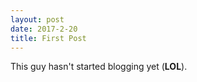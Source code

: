 ```yaml
---
layout: post
date: 2017-2-20
title: First Post
---
```


This guy hasn't started blogging yet (**LOL**).
